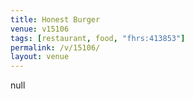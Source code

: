 ```yaml
---
title: Honest Burger
venue: v15106
tags: [restaurant, food, "fhrs:413853"]
permalink: /v/15106/
layout: venue
---
```

null
